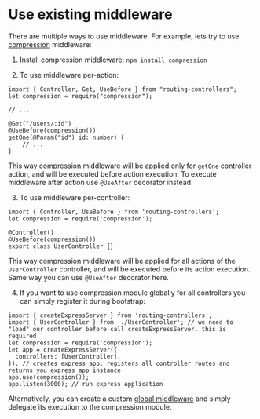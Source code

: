 # Use existing middleware

There are multiple ways to use middleware. For example, lets try to use [compression](https://github.com/expressjs/compression) middleware:

1. Install compression middleware: `npm install compression`

2. To use middleware per-action:

```
import { Controller, Get, UseBefore } from "routing-controllers";
let compression = require("compression");

// ...

@Get("/users/:id")
@UseBefore(compression())
getOne(@Param("id") id: number) {
    // ...
}
```

This way compression middleware will be applied only for `getOne` controller action, and will be executed before action execution. To execute middleware after action use `@UseAfter` decorator instead.

3. To use middleware per-controller:

```
import { Controller, UseBefore } from 'routing-controllers';
let compression = require('compression');

@Controller()
@UseBefore(compression())
export class UserController {}

```

This way compression middleware will be applied for all actions of the `UserController` controller, and will be executed before its action execution. Same way you can use `@UseAfter` decorator here.

4. If you want to use compression module globally for all controllers you can simply register it during bootstrap:

```
import { createExpressServer } from 'routing-controllers';
import { UserController } from './UserController'; // we need to "load" our controller before call createExpressServer. this is required
let compression = require('compression');
let app = createExpressServer({
  controllers: [UserController],
}); // creates express app, registers all controller routes and returns you express app instance
app.use(compression());
app.listen(3000); // run express application
```

Alternatively, you can create a custom [global middleware](https://github.com/typestack/routing-controllers/?tab=readme-ov-file#global-middlewares) and simply delegate its execution to the compression module.
